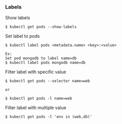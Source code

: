 ### Labels ###

Show labels
~~~~
$ kubectl get pods --show-labels
~~~~

Set label to pods
~~~~
$ kubectl label pods <metadata.name> <key>:<value> 

Ex:
Set pod mongodb to label name=db
$ kubectl label pods mongodb name=db
~~~~

Filter label with specific value
~~~~
$ kubectl get pods --selector name=web

or

$ kubectl get pods -l name=web
~~~~

Filter label with multiple value
~~~~
$ kubectl get pods -l 'env in (web,db)'
~~~~



